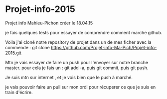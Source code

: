 # Projet-info-2015
Projet  info Mahieu-Pichon créer le 18.04.15

je fais quelques tests pour essayer de comprendre comment marche github.

Voila j'ai cloné notre repository de projet dans un de mes ficher avec la commende : git clone https://github.com/Projet-info-Ma-Pich/Projet-info-2015.git

Mtn je vais essayer de faire un push pour l'envoyer sur notre branche master.
pour cela je fais un : git add -a, puis git commit, puis git push.

Je suis mtn sur internet , et je vois bien que le push à marché.

je vais pouvoir faire un pull sur mon ordi pour récuperer ce que je suis en train d'écrire.


